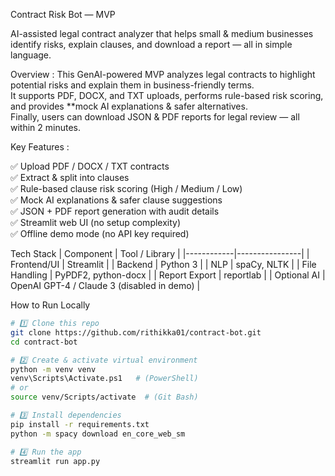 Contract Risk Bot — MVP  

AI-assisted legal contract analyzer that helps small & medium businesses identify risks, explain clauses, and download a report — all in simple language.



Overview : 
This GenAI-powered MVP analyzes legal contracts to highlight potential risks and explain them in business-friendly terms.  
It supports PDF, DOCX, and TXT uploads, performs rule-based risk scoring, and provides **mock AI explanations & safer alternatives.  
Finally, users can download JSON & PDF reports for legal review — all within 2 minutes.



Key Features :

✅ Upload PDF / DOCX / TXT contracts  
✅ Extract & split into clauses  
✅ Rule-based clause risk scoring (High / Medium / Low)  
✅ Mock AI explanations & safer clause suggestions  
✅ JSON + PDF report generation with audit details  
✅ Streamlit web UI (no setup complexity)  
✅ Offline demo mode (no API key required)



Tech Stack
| Component | Tool / Library |
|------------|----------------|
| Frontend/UI | Streamlit |
| Backend | Python 3 |
| NLP | spaCy, NLTK |
| File Handling | PyPDF2, python-docx |
| Report Export | reportlab |
| Optional AI | OpenAI GPT-4 / Claude 3 (disabled in demo) |



How to Run Locally

```bash
# 1️⃣ Clone this repo
git clone https://github.com/rithikka01/contract-bot.git
cd contract-bot

# 2️⃣ Create & activate virtual environment
python -m venv venv
venv\Scripts\Activate.ps1   # (PowerShell)
# or
source venv/Scripts/activate  # (Git Bash)

# 3️⃣ Install dependencies
pip install -r requirements.txt
python -m spacy download en_core_web_sm

# 4️⃣ Run the app
streamlit run app.py
